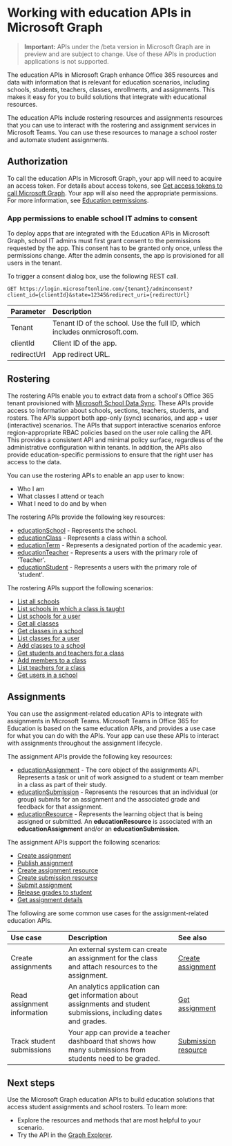 # Working with education APIs in Microsoft Graph

> **Important:** APIs under the /beta version in Microsoft Graph are in preview and are subject to change. Use of these APIs in production applications is not supported.

The education APIs in Microsoft Graph enhance Office 365 resources and data with information that is relevant for education scenarios, including schools, students, teachers, classes, enrollments, and assignments. This makes it easy for you to build solutions that integrate with educational resources.

The education APIs include rostering resources and assignments resources that you can use to interact with the rostering and assignment services in Microsoft Teams. You can use these resources to manage a school roster and automate student assignments.

## Authorization

To call the education APIs in Microsoft Graph, your app will need to acquire an access token. For details about access tokens, see [Get access tokens to call Microsoft Graph](https://developer.microsoft.com/en-us/graph/docs/concepts/auth_overview). Your app will also need the appropriate permissions. For more information, see [Education permissions](../../concepts/permissions_reference.md#education-permissions). 

### App permissions to enable school IT admins to consent 

To deploy apps that are integrated with the Education APIs in Microsoft Graph, school IT admins must first grant consent to the permissions requested by the app. This consent has to be granted only once, unless the permissions change. After the admin consents, the app is provisioned for all users in the tenant.

To trigger a consent dialog box, use the following REST call.

```
GET https://login.microsoftonline.com/{tenant}/adminconsent?
client_id={clientId}&state=12345&redirect_uri={redirectUrl}
```

|Parameter|Description|
|:--------|:----------|
|Tenant|Tenant ID of the school. Use the full ID, which includes onmicrosoft.com.|
|clientId|Client ID of the app.|
|redirectUrl|App redirect URL.|


## Rostering

The rostering APIs enable you to extract data from a school's Office 365 tenant provisioned with [Microsoft School Data Sync](https://sds.microsoft.com/). These APIs provide access to information about schools, sections, teachers, students, and rosters. The APIs support both app-only (sync) scenarios, and app + user (interactive) scenarios. The APIs that support interactive scenarios enforce region-appropriate RBAC policies based on the user role calling the API. This provides a consistent API and minimal policy surface, regardless of the administrative configuration within tenants. In addition, the APIs also provide education-specific permissions to ensure that the right user has access to the data.

You can use the rostering APIs to enable an app user to know:

- Who I am
- What classes I attend or teach
- What I need to do and by when

The rostering APIs provide the following key resources:

- [educationSchool](educationschool.md) - Represents the school.
- [educationClass](resources/educationclass.md) - Represents a class within a school.
- [educationTerm](resources/educationterm.md) - Represents a designated portion of the academic year.
- [educationTeacher](resources/educationteacher.md) - Represents a users with the primary role of 'Teacher'.
- [educationStudent](resources/educationstudent.md) - Represents a users with the primary role of 'student'.

The rostering APIs support the following scenarios:

- [List all schools](../api/educationroot_list_schools.md) 
- [List schools in which a class is taught](./api/educationclass_list_schools.md)
- [List schools for a user](./api/educationuser_list_schools.md)
- [Get all classes](./api/educationroot_list_classes.md )
- [Get classes in a school](./api/educationschool_list_classes.md)
- [List classes for a user](./api/educationuser_list_classes.md)
- [Add classes to a school](./api/educationschool_post_classes.md)
- [Get students and teachers for a class](./api/educationclass_list_members.md)
- [Add members to a class](./api/educationclass_post_members.md) 
- [List teachers for a class](./api/educationclass_list_teachers.md)
- [Get users in a school](./api/educationschool_list_users.md)

<!-- Should you list delete scenarios here as well? -->

## Assignments 

You can use the assignment-related education APIs to integrate with assignments in Microsoft Teams. Microsoft Teams in Office 365 for Education is based on the same education APIs, and provides a use case for what you can do with the APIs. Your app can use these APIs to interact with assignments throughout the assignment lifecycle. 

The assignment APIs provide the following key resources:

- [educationAssignment](resources/educationassignment.md) - The core object of the assignments API. Represents a task or unit of work assigned to a student or team member in a class as part of their study.
- [educationSubmission](resources/educationsubmission.md) - Represents the resources that an individual (or group) submits for an assignment and the associated grade and feedback for that assignment.
- [educationResource](resources/educationresource.md) - Represents the learning object that is being assigned or submitted. An **educationResource** is associated with an **educationAssignment** and/or an **educationSubmission**.

The assignment APIs support the following scenarios:

- [Create assignment](./api/educationclass_post_assignments.md)
- [Publish assignment](./api/educationassignment_publish.md)
- [Create assignment resource](./api/educationassignment_post_resources.md)
- [Create submission resource](./api/educationsubmission_post_resources.md)
- [Submit assignment](./api/educationsubmission_submit.md)   
- [Release grades to student](./api/educationsubmission_release.md) 
- [Get assignment details](./api/educationuser_list_assignments.md)

The following are some common use cases for the assignment-related education APIs.

|Use case|Description|See also|
|:-------|:----------|:-------|
|Create assignments|An external system can create an assignment for the class and attach resources to the assignment.|[Create assignment](./api/educationassignment_post_resources.md)|
|Read assignment information|An analytics application can get information about assignments and student submissions, including dates and grades.|[Get assignment](./api/educationassignment_get.md)|
|Track student submissions|Your app can provide a teacher dashboard that shows how many submissions from students need to be graded.|[Submission resource](resources/educationsubmission.md)|


## Next steps
Use the Microsoft Graph education APIs to build education solutions that access student assignments and school rosters. To learn more:

- Explore the resources and methods that are most helpful to your scenario.
- Try the API in the [Graph Explorer](https://developer.microsoft.com/en-us/graph/graph-explorer).

